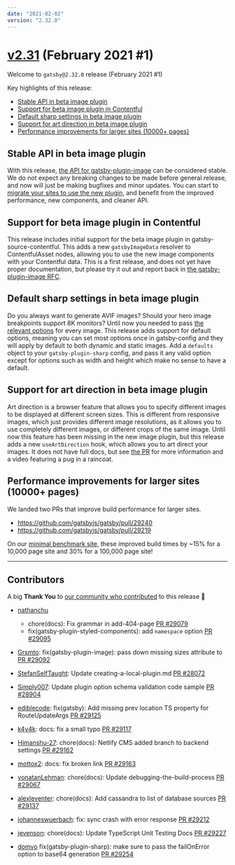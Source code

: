 ```yaml
---
date: "2021-02-02"
version: "2.32.0"
---
```


# [v2.31](https://github.com/gatsbyjs/gatsby/compare/gatsby@2.32.0-next.0...gatsby@2.32.0) (February 2021 #1)

Welcome to `gatsby@2.32.0` release (February 2021 #1)

Key highlights of this release:

- [Stable API in beta image plugin](#stable-api-in-beta-image-plugin)
- [Support for beta image plugin in Contentful](#support-for-beta-image-plugin-in-contentful)
- [Default sharp settings in beta image plugin](#default-sharp-settings-in-beta-image-plugin)
- [Support for art direction in beta image plugin](#support-for-art-direction-in-beta-image-plugin)
- [Performance improvements for larger sites (10000+ pages)](#performance-improvements-for-larger-sites-10000-pages)

## Stable API in beta image plugin

With this release, [the API for gatsby-plugin-image](https://gatsbyjs.com/docs/reference/built-in-components/gatsby-plugin-image) can be considered stable. We do not expect any breaking changes to be made before general release, and now will just be making bugfixes and minor updates. You can start to [migrate your sites to use the new plugin](https://www.gatsbyjs.com/docs/reference/release-notes/image-migration-guide/), and benefit from the improved performance, new components, and cleaner API.

## Support for beta image plugin in Contentful

This release includes initial support for the beta image plugin in gatsby-source-contentful. This adds a new `gatsbyImageData` resolver to ContentfulAsset nodes, allowing you to use the new image components with your Contentful data. This is a first release, and does not yet have proper documentation, but please try it out and report back in [the gatsby-plugin-image RFC](https://github.com/gatsbyjs/gatsby/discussions/27950).

## Default sharp settings in beta image plugin

Do you always want to generate AVIF images? Should your hero image breakpoints support 8K monitors? Until now you needed to pass [the relevant options](https://gatsbyjs.com/docs/reference/built-in-components/gatsby-plugin-image) for every image. This release adds support for default options, meaning you can set most options once in gatsby-config and they will apply by default to both dynamic and static images. Add a `defaults` object to your `gatsby-plugin-sharp` config, and pass it any valid option except for options such as width and height which make no sense to have a default.

## Support for art direction in beta image plugin

Art direction is a browser feature that allows you to specify different images to be displayed at different screen sizes. This is different from responsive images, which just provides different image resolutions, as it allows you to use completely different images, or different crops of the same image. Until now this feature has been missing in the new image plugin, but this release adds a new `useArtDirection` hook, which allows you to art direct your images. It does not have full docs, but see [the PR](https://github.com/gatsbyjs/gatsby/pull/29231) for more information and a video featuring a pug in a raincoat.

## Performance improvements for larger sites (10000+ pages)

We landed two PRs that improve build performance for larger sites.

- https://github.com/gatsbyjs/gatsby/pull/29240
- https://github.com/gatsbyjs/gatsby/pull/29219

On our [minimal benchmark site](https://github.com/gatsbyjs/gatsby/tree/master/benchmarks/create-pages), these improved build times by ~15% for a 10,000 page site and 30% for a 100,000 page site!

---

## Contributors

A big **Thank You** to [our community who contributed](https://github.com/gatsbyjs/gatsby/compare/gatsby@2.32.0-next.0...gatsby@2.32.0) to this release 💜

- [nathanchu](https://github.com/nathanchu)

  - chore(docs): Fix grammar in add-404-page [PR #29079](https://github.com/gatsbyjs/gatsby/pull/29079)
  - fix(gatsby-plugin-styled-components): add `namespace` option [PR #29095](https://github.com/gatsbyjs/gatsby/pull/29095)

- [Grsmto](https://github.com/Grsmto): fix(gatsby-plugin-image): pass down missing sizes attribute to <sources> [PR #29092](https://github.com/gatsbyjs/gatsby/pull/29092)

- [StefanSelfTaught](https://github.com/StefanSelfTaught): Update creating-a-local-plugin.md [PR #28072](https://github.com/gatsbyjs/gatsby/pull/28072)

- [Simply007](https://github.com/Simply007): Update plugin option schema validation code sample [PR #28904](https://github.com/gatsbyjs/gatsby/pull/28904)
- [ediblecode](https://github.com/ediblecode): fix(gatsby): Add missing prev location TS property for RouteUpdateArgs [PR #29125](https://github.com/gatsbyjs/gatsby/pull/29125)
- [k4y4k](https://github.com/k4y4k): docs: fix a small typo [PR #29117](https://github.com/gatsbyjs/gatsby/pull/29117)
- [Himanshu-27](https://github.com/Himanshu-27): chore(docs): Netlify CMS added branch to backend settings [PR #29162](https://github.com/gatsbyjs/gatsby/pull/29162)
- [mottox2](https://github.com/mottox2): docs: fix broken link [PR #29163](https://github.com/gatsbyjs/gatsby/pull/29163)
- [yonatanLehman](https://github.com/yonatanLehman): chore(docs): Update debugging-the-build-process [PR #29067](https://github.com/gatsbyjs/gatsby/pull/29067)
- [alexleventer](https://github.com/alexleventer): chore(docs): Add cassandra to list of database sources [PR #29137](https://github.com/gatsbyjs/gatsby/pull/29137)
- [johanneswuerbach](https://github.com/johanneswuerbach): fix: sync crash with error response [PR #29212](https://github.com/gatsbyjs/gatsby/pull/29212)
- [jevenson](https://github.com/jevenson): chore(docs): Update TypeScript Unit Testing Docs [PR #29227](https://github.com/gatsbyjs/gatsby/pull/29227)
- [domvo](https://github.com/domvo) fix(gatsby-plugin-sharp): make sure to pass the failOnError option to base64 generation [PR #29254](https://github.com/gatsbyjs/gatsby/pull/29254)
